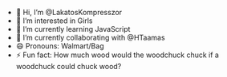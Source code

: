 - 👋 Hi, I’m @LakatosKompresszor
- 👀 I’m interested in Girls
- 🌱 I’m currently learning JavaScript
- 💞️ I’m currently collaborating with @HTaamas
- 😄 Pronouns: Walmart/Bag
- ⚡ Fun fact: How much wood would the woodchuck chuck if a woodchuck could chuck wood?
